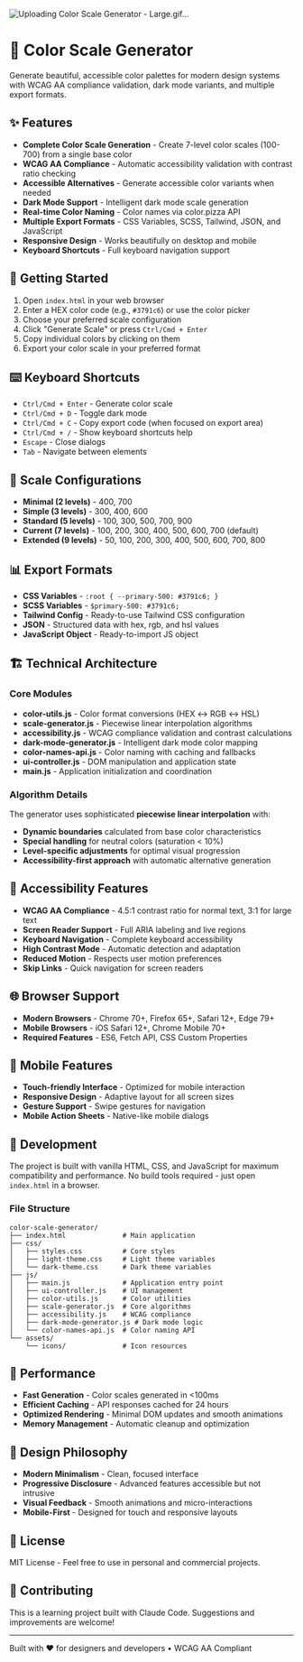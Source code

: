 
![Uploading Color Scale Generator - Large.gif…]()

# 🎨 Color Scale Generator

Generate beautiful, accessible color palettes for modern design systems with WCAG AA compliance validation, dark mode variants, and multiple export formats.

## ✨ Features

- **Complete Color Scale Generation** - Create 7-level color scales (100-700) from a single base color
- **WCAG AA Compliance** - Automatic accessibility validation with contrast ratio checking
- **Accessible Alternatives** - Generate accessible color variants when needed
- **Dark Mode Support** - Intelligent dark mode scale generation
- **Real-time Color Naming** - Color names via color.pizza API
- **Multiple Export Formats** - CSS Variables, SCSS, Tailwind, JSON, and JavaScript
- **Responsive Design** - Works beautifully on desktop and mobile
- **Keyboard Shortcuts** - Full keyboard navigation support

## 🚀 Getting Started

1. Open `index.html` in your web browser
2. Enter a HEX color code (e.g., `#3791c6`) or use the color picker
3. Choose your preferred scale configuration
4. Click "Generate Scale" or press `Ctrl/Cmd + Enter`
5. Copy individual colors by clicking on them
6. Export your color scale in your preferred format

## ⌨️ Keyboard Shortcuts

- `Ctrl/Cmd + Enter` - Generate color scale
- `Ctrl/Cmd + D` - Toggle dark mode
- `Ctrl/Cmd + C` - Copy export code (when focused on export area)
- `Ctrl/Cmd + /` - Show keyboard shortcuts help
- `Escape` - Close dialogs
- `Tab` - Navigate between elements

## 🎨 Scale Configurations

- **Minimal (2 levels)** - 400, 700
- **Simple (3 levels)** - 300, 400, 600  
- **Standard (5 levels)** - 100, 300, 500, 700, 900
- **Current (7 levels)** - 100, 200, 300, 400, 500, 600, 700 (default)
- **Extended (9 levels)** - 50, 100, 200, 300, 400, 500, 600, 700, 800

## 📊 Export Formats

- **CSS Variables** - `:root { --primary-500: #3791c6; }`
- **SCSS Variables** - `$primary-500: #3791c6;`
- **Tailwind Config** - Ready-to-use Tailwind CSS configuration
- **JSON** - Structured data with hex, rgb, and hsl values
- **JavaScript Object** - Ready-to-import JS object

## 🏗️ Technical Architecture

### Core Modules

- **color-utils.js** - Color format conversions (HEX ↔ RGB ↔ HSL)
- **scale-generator.js** - Piecewise linear interpolation algorithms
- **accessibility.js** - WCAG compliance validation and contrast calculations
- **dark-mode-generator.js** - Intelligent dark mode color mapping
- **color-names-api.js** - Color naming with caching and fallbacks
- **ui-controller.js** - DOM manipulation and application state
- **main.js** - Application initialization and coordination

### Algorithm Details

The generator uses sophisticated **piecewise linear interpolation** with:

- **Dynamic boundaries** calculated from base color characteristics
- **Special handling** for neutral colors (saturation < 10%)
- **Level-specific adjustments** for optimal visual progression
- **Accessibility-first approach** with automatic alternative generation

## 🎯 Accessibility Features

- **WCAG AA Compliance** - 4.5:1 contrast ratio for normal text, 3:1 for large text
- **Screen Reader Support** - Full ARIA labeling and live regions
- **Keyboard Navigation** - Complete keyboard accessibility
- **High Contrast Mode** - Automatic detection and adaptation
- **Reduced Motion** - Respects user motion preferences
- **Skip Links** - Quick navigation for screen readers

## 🌐 Browser Support

- **Modern Browsers** - Chrome 70+, Firefox 65+, Safari 12+, Edge 79+
- **Mobile Browsers** - iOS Safari 12+, Chrome Mobile 70+
- **Required Features** - ES6, Fetch API, CSS Custom Properties

## 📱 Mobile Features

- **Touch-friendly Interface** - Optimized for mobile interaction
- **Responsive Design** - Adaptive layout for all screen sizes
- **Gesture Support** - Swipe gestures for navigation
- **Mobile Action Sheets** - Native-like mobile dialogs

## 🔧 Development

The project is built with vanilla HTML, CSS, and JavaScript for maximum compatibility and performance. No build tools required - just open `index.html` in a browser.

### File Structure
```
color-scale-generator/
├── index.html              # Main application
├── css/
│   ├── styles.css          # Core styles
│   ├── light-theme.css     # Light theme variables
│   └── dark-theme.css      # Dark theme variables
├── js/
│   ├── main.js             # Application entry point
│   ├── ui-controller.js    # UI management
│   ├── color-utils.js      # Color utilities
│   ├── scale-generator.js  # Core algorithms
│   ├── accessibility.js    # WCAG compliance
│   ├── dark-mode-generator.js # Dark mode logic
│   └── color-names-api.js  # Color naming API
└── assets/
    └── icons/              # Icon resources
```

## 🚀 Performance

- **Fast Generation** - Color scales generated in <100ms
- **Efficient Caching** - API responses cached for 24 hours
- **Optimized Rendering** - Minimal DOM updates and smooth animations
- **Memory Management** - Automatic cleanup and optimization

## 🎨 Design Philosophy

- **Modern Minimalism** - Clean, focused interface
- **Progressive Disclosure** - Advanced features accessible but not intrusive
- **Visual Feedback** - Smooth animations and micro-interactions
- **Mobile-First** - Designed for touch and responsive layouts

## 📄 License

MIT License - Feel free to use in personal and commercial projects.

## 🤝 Contributing

This is a learning project built with Claude Code. Suggestions and improvements are welcome!

---

Built with ❤️ for designers and developers • WCAG AA Compliant
